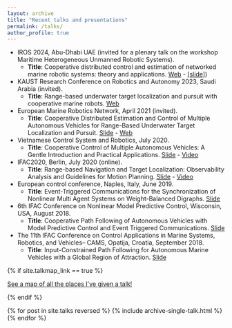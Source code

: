 ```yaml
---
layout: archive
title: "Recent talks and presentations"
permalink: /talks/
author_profile: true
---
```

- IROS 2024, Abu-Dhabi UAE (invited for a plenary talk on the workshop Maritime Heterogeneous Unmanned Robotic Systems).
    - **Title**: Cooperative distributed control and estimation of networked marine robotic systems: theory and applications. [Web](https://iros2024-abudhabi.org/workshop-tutorials) - [[slide]](/files/pdf/presentation/IROS_2024_Workshop.pdf))  
- KAUST Research Conference on Robotics and Autonomy 2023, Saudi Arabia (invited).
    - **Title**: Range-based underwater target localization and pursuit with cooperative marine robots.  [Web](https://cemse.kaust.edu.sa/robotokaust)  
- European Marine Robotics Network, April 2021 (invited).
    - **Title**: Cooperative Distributed Estimation and Control of Multiple Autonomous Vehicles for Range-Based Underwater Target Localization and Pursuit. [Slide](/files/pdf/presentation/EUMR_2021.pdf) - [Web](https://www.eumarinerobots.eu/news/fifth-coffee-eumr-webinar)  
- Vietnamese Control System and Robotics, July 2020.
    - **Title**: Cooperative Control of Multiple Autonomous Vehicles: A Gentle Introduction and Practical Applications. [Slide](/files/pdf/presentation/Hung_VNCR_2020.pdf) - [Video](https://www.facebook.com/groups/1240254362700264/permalink/3179867735405574/)  
- IFAC2020, Berlin, July 2020 (online).    
    - **Title**: Range-based Navigation and Target Localization: Observability Analysis and Guidelines for Motion Planning. [Slide](https://www.dropbox.com/s/qkwmucqrxvv0y83/Main_slide.pdf?dl=0) - [Video](https://www.youtube.com/watch?v=XS5U2FPjEXo&feature=youtu.be)
- European control conference, Naples, Italy, June 2019. 
    - **Title**: Event-Triggered Communications for the Synchronization of Nonlinear Multi Agent Systems on Weight-Balanced Digraphs. [Slide](https://www.dropbox.com/s/d8opr9mo3tkmxeg/Slide.pdf?dl=0)
- 6th IFAC Conference on Nonlinear Model Predictive Control, Wisconsin, USA, August 2018.
    - **Title**: Cooperative Path Following of Autonomous Vehicles with Model Predictive Control and Event Triggered Communications. [Slide](https://www.dropbox.com/s/4pnf9fr9e6a3mo5/Slide_NMPC2018.pdf?dl=0)
- The 11th IFAC Conference on Control Applications in Marine Systems, Robotics, and Vehicles– CAMS, Opatija, Croatia, September 2018.    
    - **Title**: Input-Constrained Path Following for Autonomous Marine Vehicles with a Global Region of Attraction. [Slide](https://www.dropbox.com/s/qotilch8e51yhvn/Hung_Presentation_CAMS2018.pdf?dl=0)     

{% if site.talkmap_link == true %}

<p style="text-decoration:underline;"><a href="/talkmap.html">See a map of all the places I've given a talk!</a></p>

{% endif %}

{% for post in site.talks reversed %}
  {% include archive-single-talk.html %}
{% endfor %}
